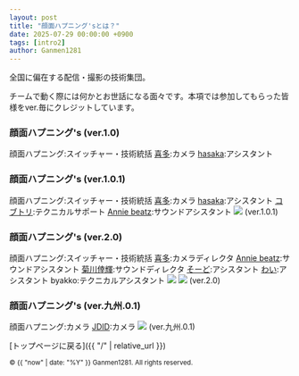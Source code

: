 ```yaml
---
layout: post
title: "顔面ハプニング'sとは？"
date: 2025-07-29 00:00:00 +0900
tags: [intro2]
author: Ganmen1281
---
```


全国に偏在する配信・撮影の技術集団。

チームで動く際には何かとお世話になる面々です。本項では参加してもらった皆様をver.毎にクレジットしています。

### 顔面ハプニング's (ver.1.0)
顔面ハプニング:スイッチャー・技術統括
[喜多]:カメラ
[hasaka]:アシスタント

### 顔面ハプニング's (ver.1.0.1)
顔面ハプニング:スイッチャー・技術統括
[喜多]:カメラ
[hasaka]:アシスタント
[コブトリ]:テクニカルサポート
[Annie beatz]:サウンドアシスタント
![]({{site.baseurl}}/assets/img/ganmens2.jpg)
(ver.1.0.1)

### 顔面ハプニング's (ver.2.0)
顔面ハプニング:スイッチャー・技術統括
[喜多]:カメラディレクタ
[Annie beatz]:サウンドアシスタント
[菊川倖輝]:サウンドディレクタ
[そーど]:アシスタント
[わい]:アシスタント
byakko:テクニカルアシスタント
![]({{site.baseurl}}/assets/img/ganmens.jpg)
![]({{site.baseurl}}/assets/img/ganmens3.jpg)
(ver.2.0)

### 顔面ハプニング's (ver.九州.0.1)
顔面ハプニング:カメラ
[JDID]:カメラ
![]({{site.baseurl}}/assets/img/ganmens4.jpg)
(ver.九州.0.1)

 [トップページに戻る]({{ "/" | relative_url }})

 [喜多]: https://m.youtube.com/@紀淡海峡/videos?fbclid=PAQ0xDSwL1INZleHRuA2FlbQIxMAABp0CFIxDmtYZrmKCvueG2LfZ16Swg1o8OjSXJNDp6zACmdAy6wmp2zaZohFoC_aem_eKzHv--5e-83c65KlqszIQ
 [hasaka]: https://x.com/fasaka_2
 [Annie beatz]: https://x.com/Annie_beatz
[コブトリ]: https://x.com/mellorine062
[菊川倖輝]: https://www.instagram.com/k5i2u2a2o?igsh=Y3Nqa3Z6cTNoamR0
[そーど]: https://x.com/sword_aiueo0917
[わい]: https://x.com/wauwauw_au
[JDID]: https://www.instagram.com/jdid_.66?igsh=eTExaG5yaG5yejIw

<p><small>&copy; {{ "now" | date: "%Y" }} Ganmen1281. All rights reserved.</small></p>